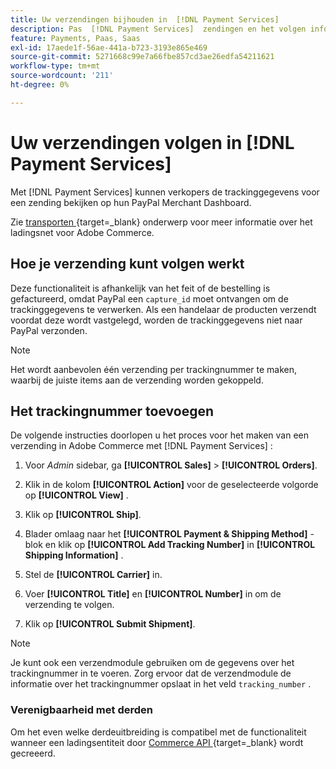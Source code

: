 ```yaml
---
title: Uw verzendingen bijhouden in  [!DNL Payment Services]
description: Pas  [!DNL Payment Services]  zendingen en het volgen informatie aan die in het PayPal Merchant Dashboard wordt getoond.
feature: Payments, Paas, Saas
exl-id: 17aede1f-56ae-441a-b723-3193e865e469
source-git-commit: 5271668c99e7a66fbe857cd3ae26edfa54211621
workflow-type: tm+mt
source-wordcount: '211'
ht-degree: 0%

---
```


# Uw verzendingen volgen in [!DNL Payment Services]

Met [!DNL Payment Services] kunnen verkopers de trackinggegevens voor een zending bekijken op hun PayPal Merchant Dashboard.

Zie [&#x200B; transporten &#x200B;](https://experienceleague.adobe.com/nl/docs/commerce-admin/stores-sales/order-management/shipments){target=_blank} onderwerp voor meer informatie over het ladingsnet voor Adobe Commerce.

## Hoe je verzending kunt volgen werkt

Deze functionaliteit is afhankelijk van het feit of de bestelling is gefactureerd, omdat PayPal een `capture_id` moet ontvangen om de trackinggegevens te verwerken. Als een handelaar de producten verzendt voordat deze wordt vastgelegd, worden de trackinggegevens niet naar PayPal verzonden.

>[!NOTE]
>
> Het wordt aanbevolen één verzending per trackingnummer te maken, waarbij de juiste items aan de verzending worden gekoppeld.

## Het trackingnummer toevoegen

De volgende instructies doorlopen u het proces voor het maken van een verzending in Adobe Commerce met [!DNL Payment Services] :

1. Voor _Admin_ sidebar, ga **[!UICONTROL Sales]** > **[!UICONTROL Orders]**.

1. Klik in de kolom **[!UICONTROL Action]** voor de geselecteerde volgorde op **[!UICONTROL View]** .

1. Klik op **[!UICONTROL Ship]**.

1. Blader omlaag naar het **[!UICONTROL Payment & Shipping Method]** -blok en klik op **[!UICONTROL Add Tracking Number]** in **[!UICONTROL Shipping Information]** .

1. Stel de **[!UICONTROL Carrier]** in.

1. Voer **[!UICONTROL Title]** en **[!UICONTROL Number]** in om de verzending te volgen.

1. Klik op **[!UICONTROL Submit Shipment]**.

>[!NOTE]
>
> Je kunt ook een verzendmodule gebruiken om de gegevens over het trackingnummer in te voeren. Zorg ervoor dat de verzendmodule de informatie over het trackingnummer opslaat in het veld `tracking_number` .

### Verenigbaarheid met derden

Om het even welke derdeuitbreiding is compatibel met de functionaliteit wanneer een ladingsentiteit door [&#x200B; Commerce API &#x200B;](https://developer.adobe.com/commerce/webapi/rest/attributes/#ShipmentRepositoryInterface){target=_blank} wordt gecreeerd.
